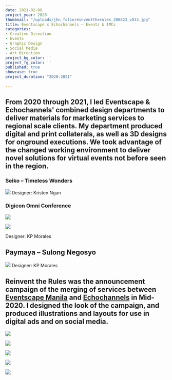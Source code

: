 ```yaml
---
date: 2021-02-08
project_year: 2020
thumbnail: "/uploads/jhn_folioreinventtherules_200823_v013.jpg"
title: Eventscape x Echochannels – Events & IMCs
categories:
- Creative Direction
- Events
- Graphic Design
- Social Media
- Art Direction
project_bg_color: ''
project_fg_color: ''
published: true
showcase: true
project_duration: "2020-2021"

---
```

## From 2020 through 2021, I led Eventscape & Echochannels' combined design departments to deliver materials for marketing services to regional scale clients. My department produced digital and print collaterals, as well as 3D designs for onground executions. We took advantage of the changed working environment to deliver novel solutions for virtual events not before seen in the region.

### Seiko – Timeless Wonders
![](/uploads/SEI_SeikoOnlineLaunch.jpeg)
Designer: Kristen Ngan

###  Digicon Omni Conference
<gallery class=" col-med-2">

![](/uploads/DIG_DigiconSiteScroll.gif)

![](/uploads/DIG_DigiconPlatform.png)

</gallery>
Designer: KP Morales

## Paymaya – Sulong Negosyo
![](/uploads/PAY_PaymayaKV02.jpeg)
Designer: KP Morales
<!--
Motostrada
Globe
-->

## **Reinvent the Rules** was the announcement campaign of the merging of services between [Eventscape Manila](https://www.eventscapemanila.com/) and [Echochannels]() in Mid-2020. I designed the look of the campaign, and produced illustrations and layouts for use in digital ads and on social media.

![](/uploads/emx_reinventsocials_200610_v0723.jpg)

<gallery class="col-2 col-med-4">

![](/uploads/emx_reinventsocialscarousel_200612_v08_carousel_01_0.jpg)

![](/uploads/emx_reinventsocialscarousel_200612_v08_carousel_01_3.jpg)

![](/uploads/emx_reinventsocialscarousel_200612_v08_carousel_02_3.jpg)

![](/uploads/emx_reinventsocialscarousel_200612_v08_carousel_02_2.jpg)

</gallery>

<!-- ## EM/Eventscape Creatives Team, Feb 2021 -->
<!-- ![](/uploads/EMX_DesignDept_210208.png) -->
